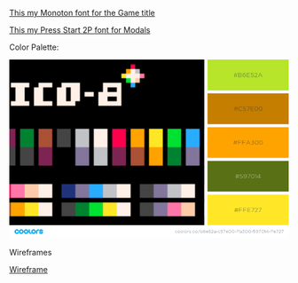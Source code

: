 [This my Monoton font for the Game title](https://fonts.google.com/?selection.family=Monoton|Press+Start+2P&query=monoto)


[This my Press Start 2P font for Modals](https://fonts.google.com/?selection.family=Monoton|Press+Start+2P&query=Press+Start+2P)


Color Palette:

![Retro Game Colors](./FontsAndColorsAndImages/RetroGameColors.png)


Wireframes

[Wireframe](https://xd.adobe.com/spec/bc088e49-fb06-4138-4ba9-1bd8b6595d4a-ca39/)
